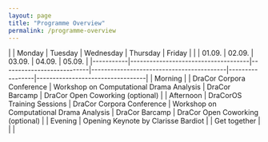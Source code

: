 ```yaml
---
layout: page
title: "Programme Overview"
permalink: /programme-overview
---
```


|           | Monday                              | Tuesday                   | Wednesday                                | Thursday        | Friday                           |
|           | 01.09.                              | 02.09.                    | 03.09.                                   | 04.09.          | 05.09.                           |
|-----------|-------------------------------------|---------------------------|------------------------------------------|-----------------|----------------------------------|
| Morning   |                                     | DraCor Corpora Conference | Workshop on Computational Drama Analysis | DraCor Barcamp  | DraCor Open Coworking (optional) |
| Afternoon | DraCorOS Training Sessions          | DraCor Corpora Conference | Workshop on Computational Drama Analysis | DraCor Barcamp  | DraCor Open Coworking (optional) |
| Evening   | Opening Keynote by Clarisse Bardiot |                           | Get together                             |                 |                                  |
